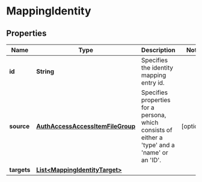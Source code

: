 
# MappingIdentity

## Properties
Name | Type | Description | Notes
------------ | ------------- | ------------- | -------------
**id** | **String** | Specifies the identity mapping entry id. | 
**source** | [**AuthAccessAccessItemFileGroup**](AuthAccessAccessItemFileGroup.md) | Specifies properties for a persona, which consists of either a &#39;type&#39; and a &#39;name&#39; or an &#39;ID&#39;. |  [optional]
**targets** | [**List&lt;MappingIdentityTarget&gt;**](MappingIdentityTarget.md) |  | 



